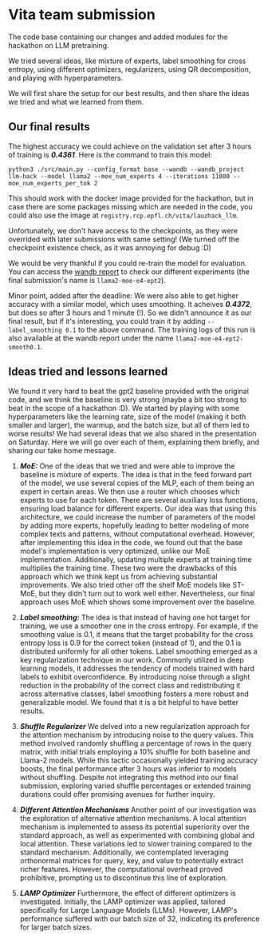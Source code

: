 # Vita team submission

The code base containing our changes and added modules for the hackathon on LLM pretraining.

We tried several ideas, like mixture of experts, label smoothing for cross entropy, using different optimizers, regularizers, using QR decomposition, and playing with hyperparameters.

We will first share the setup for our best results, and then share the ideas we tried and what we learned from them.

## Our final results
The highest accuracy we could achieve on the validation set after 3 hours of training is ***0.4361***. Here is the command to train this model:
```
python3 ./src/main.py --config_format base --wandb --wandb_project llm-hack --model llama2 --moe_num_experts 4 --iterations 11000 --moe_num_experts_per_tok 2
```
This should work with the docker image provided for the hackathon, but in case there are some packages missing which are needed in the code, you could also use the image at `registry.rcp.epfl.ch/vita/lauzhack_llm`.

Unfortunately, we don't have access to the checkpoints, as they were overrided with later submissions with same setting! (We turned off the checkpoint existence check, as it was annoying for debug :D)

We would be very thankful if you could re-train the model for evaluation. You can access the [wandb report](https://wandb.ai/socialcausality/llm-hack/workspace?nw=nwuserahmadrahimi) to check our different experiments (the final submission's name is `llama2-moe-e4-ept2`).

Minor point, added after the deadline: We were also able to get higher accuracy with a similar model, which uses smoothing. It acheives ***0.4372***, but does so after 3 hours and 1 minute (!). So we didn't announce it as our final result, but if it's interesting, you could train it by adding `--label_smoothing 0.1` to the above command. The training logs of this run is also available at the wandb report under the name `llama2-moe-e4-ept2-smooth0.1`. 

## Ideas tried and lessons learned
We found it very hard to beat the gpt2 baseline provided with the original code, and we think the baseline is very strong (maybe a bit too strong to beat in the scope of a hackathon :D). 
We started by playing with some hyperparameters like the learning rate, size of the model (making it both smaller and larger), the warmup, and the batch size, but all of them led to worse results!
We had several ideas that we also shared in the presentation on Saturday. Here we will go over each of them, explaining them briefly, and sharing our take home message.

1. ***MoE:*** One of the ideas that we tried and were able to improve the baseline is mixture of experts. 
The idea is that in the feed forward part of the model, we use several copies of the MLP, each of them being an expert in certain areas.
We then use a router which chooses which experts to use for each token. There are several auxiliary loss functions, ensuring load balance for different experts.
Our idea was that using this architecture, we could increase the number of parameters of the model by adding more experts, hopefully leading to better modeling of more complex texts and patterns, without computational overhead.
However, after implementing this idea in the code, we found out that the base model's implementation is very optimized, unlike our MoE implementation.
Additionally, updating multiple experts at training time multiplies the training time. 
These two were the drawbacks of this approach which we think kept us from achieving substantial improvements. We also tried other off the shelf MoE models like ST-MoE, but they didn't turn out to work well either.
Nevertheless, our final approach uses MoE which shows some improvement over the baseline.
2. ***Label smoothing:*** The idea is that instead of having one hot target for training, we use a smoother one in the cross entropy. 
For example, if the smoothing value is 0.1, it means that the target probability for the cross entropy loss is 0.9 for the correct token (instead of 1), and the 0.1 is distributed uniformly for all other tokens. Label smoothing emerged as a key regularization technique in our work. Commonly utilized in deep learning models, it addresses the tendency of models trained with hard labels to exhibit overconfidence. By introducing noise through a slight reduction in the probability of the correct class and redistributing it across alternative classes, label smoothing fosters a more robust and generalizable model. 
We found that it is a bit helpful to have better results.

3. ***Shuffle Regularizer*** We delved into a new regularization approach for the attention mechanism by introducing noise to the query values. This method involved randomly shuffling a percentage of rows in the query matrix, with initial trials employing a 10% shuffle for both baseline and Llama-2 models. While this tactic occasionally yielded training accuracy boosts, the final performance after 3 hours was inferior to models without shuffling. Despite not integrating this method into our final submission, exploring varied shuffle percentages or extended training durations could offer promising avenues for further inquiry.

4. ***Different Attention Mechanisms*** Another point of our investigation was the exploration of alternative attention mechanisms. A local attention mechanism is implemented to assess its potential superiority over the standard approach, as well as experimented with combining global and local attention. These variations led to slower training compared to the standard mechanism. Additionally, we contemplated leveraging orthonormal matrices for query, key, and value to potentially extract richer features. However, the computational overhead proved prohibitive, prompting us to discontinue this line of exploration.

5. ***LAMP Optimizer*** Furthermore, the effect of different optimizers is investigated. Initially, the LAMP optimizer was applied, tailored specifically for Large Language Models (LLMs). However, LAMP's performance suffered with our batch size of 32, indicating its preference for larger batch sizes.
